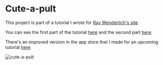 Cute-a-pult
===================

This project is part of a tutorial I wrote for [Ray Wenderlich's site](http://www.raywenderlich.com/).

You can see the first part of the tutorial [here](http://www.raywenderlich.com/4756/how-to-make-a-catapult-shooting-game-with-cocos2d-and-box2d-part-1) and the second part  [here](http://www.raywenderlich.com/4756/how-to-make-a-catapult-shooting-game-with-cocos2d-and-box2d-part-2).

There's an improved version in the app store that I made for an upcoming tutorial [here](http://itunes.apple.com/app/cute-a-pult/id493436659?mt=8)

![cute-a-pult](http://d1xzuxjlafny7l.cloudfront.net/wp-content/uploads/2011/08/cutapult-small.jpg)
